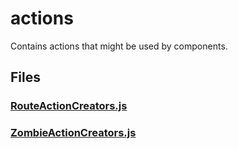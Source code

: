 # actions

Contains actions that might be used by components.

<!-- start generated readme -->

## Files  

### [RouteActionCreators.js](RouteActionCreators.js.md)  


### [ZombieActionCreators.js](ZombieActionCreators.js.md)  


<!-- end generated readme -->
